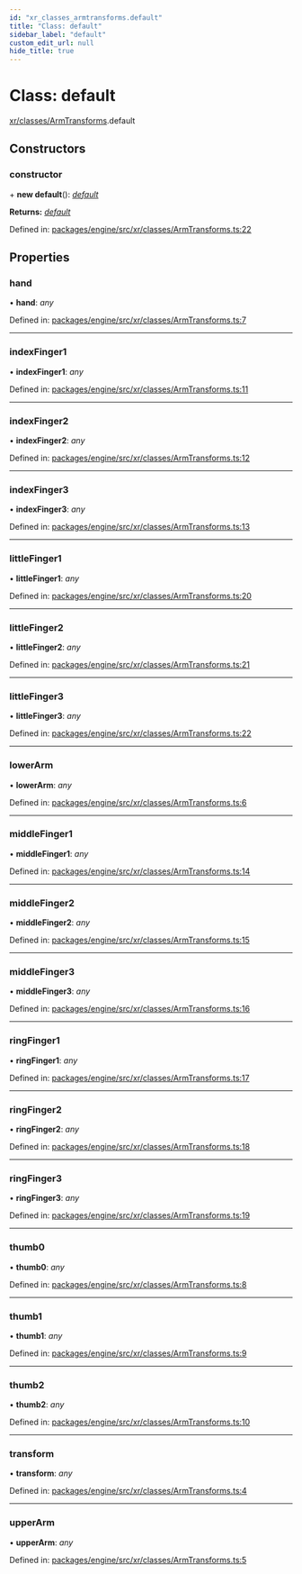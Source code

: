 ```yaml
---
id: "xr_classes_armtransforms.default"
title: "Class: default"
sidebar_label: "default"
custom_edit_url: null
hide_title: true
---
```


# Class: default

[xr/classes/ArmTransforms](../modules/xr_classes_armtransforms.md).default

## Constructors

### constructor

\+ **new default**(): [*default*](xr_classes_armtransforms.default.md)

**Returns:** [*default*](xr_classes_armtransforms.default.md)

Defined in: [packages/engine/src/xr/classes/ArmTransforms.ts:22](https://github.com/xr3ngine/xr3ngine/blob/716a06460/packages/engine/src/xr/classes/ArmTransforms.ts#L22)

## Properties

### hand

• **hand**: *any*

Defined in: [packages/engine/src/xr/classes/ArmTransforms.ts:7](https://github.com/xr3ngine/xr3ngine/blob/716a06460/packages/engine/src/xr/classes/ArmTransforms.ts#L7)

___

### indexFinger1

• **indexFinger1**: *any*

Defined in: [packages/engine/src/xr/classes/ArmTransforms.ts:11](https://github.com/xr3ngine/xr3ngine/blob/716a06460/packages/engine/src/xr/classes/ArmTransforms.ts#L11)

___

### indexFinger2

• **indexFinger2**: *any*

Defined in: [packages/engine/src/xr/classes/ArmTransforms.ts:12](https://github.com/xr3ngine/xr3ngine/blob/716a06460/packages/engine/src/xr/classes/ArmTransforms.ts#L12)

___

### indexFinger3

• **indexFinger3**: *any*

Defined in: [packages/engine/src/xr/classes/ArmTransforms.ts:13](https://github.com/xr3ngine/xr3ngine/blob/716a06460/packages/engine/src/xr/classes/ArmTransforms.ts#L13)

___

### littleFinger1

• **littleFinger1**: *any*

Defined in: [packages/engine/src/xr/classes/ArmTransforms.ts:20](https://github.com/xr3ngine/xr3ngine/blob/716a06460/packages/engine/src/xr/classes/ArmTransforms.ts#L20)

___

### littleFinger2

• **littleFinger2**: *any*

Defined in: [packages/engine/src/xr/classes/ArmTransforms.ts:21](https://github.com/xr3ngine/xr3ngine/blob/716a06460/packages/engine/src/xr/classes/ArmTransforms.ts#L21)

___

### littleFinger3

• **littleFinger3**: *any*

Defined in: [packages/engine/src/xr/classes/ArmTransforms.ts:22](https://github.com/xr3ngine/xr3ngine/blob/716a06460/packages/engine/src/xr/classes/ArmTransforms.ts#L22)

___

### lowerArm

• **lowerArm**: *any*

Defined in: [packages/engine/src/xr/classes/ArmTransforms.ts:6](https://github.com/xr3ngine/xr3ngine/blob/716a06460/packages/engine/src/xr/classes/ArmTransforms.ts#L6)

___

### middleFinger1

• **middleFinger1**: *any*

Defined in: [packages/engine/src/xr/classes/ArmTransforms.ts:14](https://github.com/xr3ngine/xr3ngine/blob/716a06460/packages/engine/src/xr/classes/ArmTransforms.ts#L14)

___

### middleFinger2

• **middleFinger2**: *any*

Defined in: [packages/engine/src/xr/classes/ArmTransforms.ts:15](https://github.com/xr3ngine/xr3ngine/blob/716a06460/packages/engine/src/xr/classes/ArmTransforms.ts#L15)

___

### middleFinger3

• **middleFinger3**: *any*

Defined in: [packages/engine/src/xr/classes/ArmTransforms.ts:16](https://github.com/xr3ngine/xr3ngine/blob/716a06460/packages/engine/src/xr/classes/ArmTransforms.ts#L16)

___

### ringFinger1

• **ringFinger1**: *any*

Defined in: [packages/engine/src/xr/classes/ArmTransforms.ts:17](https://github.com/xr3ngine/xr3ngine/blob/716a06460/packages/engine/src/xr/classes/ArmTransforms.ts#L17)

___

### ringFinger2

• **ringFinger2**: *any*

Defined in: [packages/engine/src/xr/classes/ArmTransforms.ts:18](https://github.com/xr3ngine/xr3ngine/blob/716a06460/packages/engine/src/xr/classes/ArmTransforms.ts#L18)

___

### ringFinger3

• **ringFinger3**: *any*

Defined in: [packages/engine/src/xr/classes/ArmTransforms.ts:19](https://github.com/xr3ngine/xr3ngine/blob/716a06460/packages/engine/src/xr/classes/ArmTransforms.ts#L19)

___

### thumb0

• **thumb0**: *any*

Defined in: [packages/engine/src/xr/classes/ArmTransforms.ts:8](https://github.com/xr3ngine/xr3ngine/blob/716a06460/packages/engine/src/xr/classes/ArmTransforms.ts#L8)

___

### thumb1

• **thumb1**: *any*

Defined in: [packages/engine/src/xr/classes/ArmTransforms.ts:9](https://github.com/xr3ngine/xr3ngine/blob/716a06460/packages/engine/src/xr/classes/ArmTransforms.ts#L9)

___

### thumb2

• **thumb2**: *any*

Defined in: [packages/engine/src/xr/classes/ArmTransforms.ts:10](https://github.com/xr3ngine/xr3ngine/blob/716a06460/packages/engine/src/xr/classes/ArmTransforms.ts#L10)

___

### transform

• **transform**: *any*

Defined in: [packages/engine/src/xr/classes/ArmTransforms.ts:4](https://github.com/xr3ngine/xr3ngine/blob/716a06460/packages/engine/src/xr/classes/ArmTransforms.ts#L4)

___

### upperArm

• **upperArm**: *any*

Defined in: [packages/engine/src/xr/classes/ArmTransforms.ts:5](https://github.com/xr3ngine/xr3ngine/blob/716a06460/packages/engine/src/xr/classes/ArmTransforms.ts#L5)
